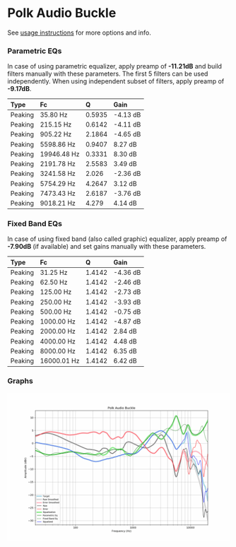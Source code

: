 # Polk Audio Buckle
See [usage instructions](https://github.com/jaakkopasanen/AutoEq#usage) for more options and info.

### Parametric EQs
In case of using parametric equalizer, apply preamp of **-11.21dB** and build filters manually
with these parameters. The first 5 filters can be used independently.
When using independent subset of filters, apply preamp of **-9.17dB**.

| Type    | Fc          |      Q | Gain     |
|:--------|:------------|:-------|:---------|
| Peaking | 35.80 Hz    | 0.5935 | -4.13 dB |
| Peaking | 215.15 Hz   | 0.6142 | -4.11 dB |
| Peaking | 905.22 Hz   | 2.1864 | -4.65 dB |
| Peaking | 5598.86 Hz  | 0.9407 | 8.27 dB  |
| Peaking | 19946.48 Hz | 0.3331 | 8.30 dB  |
| Peaking | 2191.78 Hz  | 2.5583 | 3.49 dB  |
| Peaking | 3241.58 Hz  | 2.026  | -2.36 dB |
| Peaking | 5754.29 Hz  | 4.2647 | 3.12 dB  |
| Peaking | 7473.43 Hz  | 2.6187 | -3.76 dB |
| Peaking | 9018.21 Hz  | 4.279  | 4.14 dB  |

### Fixed Band EQs
In case of using fixed band (also called graphic) equalizer, apply preamp of **-7.90dB**
(if available) and set gains manually with these parameters.

| Type    | Fc          |      Q | Gain     |
|:--------|:------------|:-------|:---------|
| Peaking | 31.25 Hz    | 1.4142 | -4.36 dB |
| Peaking | 62.50 Hz    | 1.4142 | -2.46 dB |
| Peaking | 125.00 Hz   | 1.4142 | -2.73 dB |
| Peaking | 250.00 Hz   | 1.4142 | -3.93 dB |
| Peaking | 500.00 Hz   | 1.4142 | -0.75 dB |
| Peaking | 1000.00 Hz  | 1.4142 | -4.87 dB |
| Peaking | 2000.00 Hz  | 1.4142 | 2.84 dB  |
| Peaking | 4000.00 Hz  | 1.4142 | 4.48 dB  |
| Peaking | 8000.00 Hz  | 1.4142 | 6.35 dB  |
| Peaking | 16000.01 Hz | 1.4142 | 6.42 dB  |

### Graphs
![](./Polk%20Audio%20Buckle.png)